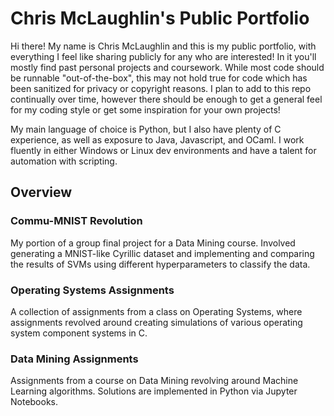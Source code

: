 # Chris McLaughlin's Public Portfolio

Hi there! My name is Chris McLaughlin and this is my public portfolio, with everything I feel like sharing publicly for any who are interested! In it you'll mostly find past personal projects and coursework. While most code should be runnable "out-of-the-box", this may not hold true for code which has been sanitized for privacy or copyright reasons. I plan to add to this repo continually over time, however there should be enough to get a general feel for my coding style or get some inspiration for your own projects!

My main language of choice is Python, but I also have plenty of C experience, as well as exposure to Java, Javascript, and OCaml. I work fluently in either Windows or Linux dev environments and have a talent for automation with scripting.

## Overview
### Commu-MNIST Revolution
My portion of a group final project for a Data Mining course. Involved generating a MNIST-like Cyrillic dataset and implementing and comparing the results of SVMs using different hyperparameters to classify the data.

### Operating Systems Assignments
A collection of assignments from a class on Operating Systems, where assignments revolved around creating simulations of various operating system component systems in C.

### Data Mining Assignments
Assignments from a course on Data Mining revolving around Machine Learning algorithms. Solutions are implemented in Python via Jupyter Notebooks.